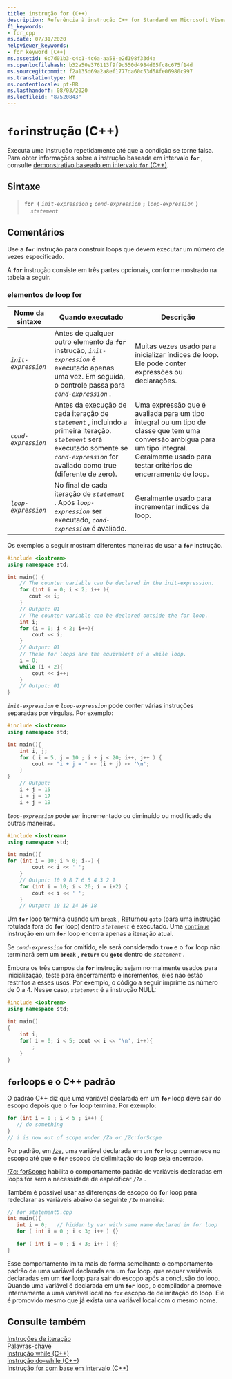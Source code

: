 ```yaml
---
title: instrução for (C++)
description: Referência à instrução C++ for Standard em Microsoft Visual Studio C++.
f1_keywords:
- for_cpp
ms.date: 07/31/2020
helpviewer_keywords:
- for keyword [C++]
ms.assetid: 6c7d01b3-c4c1-4c6a-aa58-e2d198f33d4a
ms.openlocfilehash: b32a50e376113f9f9d550d4984d05fc8c675f14d
ms.sourcegitcommit: f2a135d69a2a8ef1777da60c53d58fe06980c997
ms.translationtype: MT
ms.contentlocale: pt-BR
ms.lasthandoff: 08/03/2020
ms.locfileid: "87520843"
---
```

# <a name="for-statement-c"></a>`for`instrução (C++)

Executa uma instrução repetidamente até que a condição se torne falsa. Para obter informações sobre a instrução baseada em intervalo **`for`** , consulte [demonstrativo baseado em intervalo `for` (C++)](../cpp/range-based-for-statement-cpp.md).

## <a name="syntax"></a>Sintaxe

> **`for (`** *`init-expression`* **`;`** *`cond-expression`* **`;`** *`loop-expression`* **`)`**\
> &emsp;*`statement`*

## <a name="remarks"></a>Comentários

Use a **`for`** instrução para construir loops que devem executar um número de vezes especificado.

A **`for`** instrução consiste em três partes opcionais, conforme mostrado na tabela a seguir.

### <a name="for-loop-elements"></a>elementos de loop for

| Nome da sintaxe | Quando executado | Descrição |
|--|--|--|
| *`init-expression`* | Antes de qualquer outro elemento da **`for`** instrução, *`init-expression`* é executado apenas uma vez. Em seguida, o controle passa para *`cond-expression`* . | Muitas vezes usado para inicializar índices de loop. Ele pode conter expressões ou declarações. |
| *`cond-expression`* | Antes da execução de cada iteração de *`statement`* , incluindo a primeira iteração. *`statement`* será executado somente se *`cond-expression`* for avaliado como true (diferente de zero). | Uma expressão que é avaliada para um tipo integral ou um tipo de classe que tem uma conversão ambígua para um tipo integral. Geralmente usado para testar critérios de encerramento de loop. |
| *`loop-expression`* | No final de cada iteração de *`statement`* . Após *`loop-expression`* ser executado, *`cond-expression`* é avaliado. | Geralmente usado para incrementar índices de loop. |

Os exemplos a seguir mostram diferentes maneiras de usar a **`for`** instrução.

```cpp
#include <iostream>
using namespace std;

int main() {
    // The counter variable can be declared in the init-expression.
    for (int i = 0; i < 2; i++ ){
       cout << i;
    }
    // Output: 01
    // The counter variable can be declared outside the for loop.
    int i;
    for (i = 0; i < 2; i++){
        cout << i;
    }
    // Output: 01
    // These for loops are the equivalent of a while loop.
    i = 0;
    while (i < 2){
        cout << i++;
    }
    // Output: 01
}
```

*`init-expression`* e *`loop-expression`* pode conter várias instruções separadas por vírgulas. Por exemplo:

```cpp
#include <iostream>
using namespace std;

int main(){
    int i, j;
    for ( i = 5, j = 10 ; i + j < 20; i++, j++ ) {
        cout << "i + j = " << (i + j) << '\n';
    }
}
    // Output:
    i + j = 15
    i + j = 17
    i + j = 19
```

*`loop-expression`* pode ser incrementado ou diminuído ou modificado de outras maneiras.

```cpp
#include <iostream>
using namespace std;

int main(){
for (int i = 10; i > 0; i--) {
        cout << i << ' ';
    }
    // Output: 10 9 8 7 6 5 4 3 2 1
    for (int i = 10; i < 20; i = i+2) {
        cout << i << ' ';
    }
    // Output: 10 12 14 16 18
```

Um **`for`** loop termina quando um [`break`](../cpp/break-statement-cpp.md) , [Return](../cpp/return-statement-cpp.md)ou [`goto`](../cpp/goto-statement-cpp.md) (para uma instrução rotulada fora do **`for`** loop) dentro *`statement`* é executado. Uma [`continue`](../cpp/continue-statement-cpp.md) instrução em um **`for`** loop encerra apenas a iteração atual.

Se *`cond-expression`* for omitido, ele será considerado **`true`** e o **`for`** loop não terminará sem um **`break`** , **`return`** ou **`goto`** dentro de *`statement`* .

Embora os três campos da **`for`** instrução sejam normalmente usados para inicialização, teste para encerramento e incrementos, eles não estão restritos a esses usos. Por exemplo, o código a seguir imprime os número de 0 a 4. Nesse caso, *`statement`* é a instrução NULL:

```cpp
#include <iostream>
using namespace std;

int main()
{
    int i;
    for( i = 0; i < 5; cout << i << '\n', i++){
        ;
    }
}
```

## <a name="for-loops-and-the-c-standard"></a>`for`loops e o C++ padrão

O padrão C++ diz que uma variável declarada em um **`for`** loop deve sair do escopo depois que o **`for`** loop termina. Por exemplo:

```cpp
for (int i = 0 ; i < 5 ; i++) {
   // do something
}
// i is now out of scope under /Za or /Zc:forScope
```

Por padrão, em [/ze](../build/reference/za-ze-disable-language-extensions.md), uma variável declarada em um **`for`** loop permanece no escopo até que o **`for`** escopo de delimitação do loop seja encerrado.

[/Zc: forScope](../build/reference/zc-forscope-force-conformance-in-for-loop-scope.md) habilita o comportamento padrão de variáveis declaradas em loops for sem a necessidade de especificar `/Za` .

Também é possível usar as diferenças de escopo do **`for`** loop para redeclarar as variáveis abaixo da seguinte `/Ze` maneira:

```cpp
// for_statement5.cpp
int main(){
   int i = 0;   // hidden by var with same name declared in for loop
   for ( int i = 0 ; i < 3; i++ ) {}

   for ( int i = 0 ; i < 3; i++ ) {}
}
```

Esse comportamento imita mais de forma semelhante o comportamento padrão de uma variável declarada em um **`for`** loop, que requer variáveis declaradas em um **`for`** loop para sair do escopo após a conclusão do loop. Quando uma variável é declarada em um **`for`** loop, o compilador a promove internamente a uma variável local no **`for`** escopo de delimitação do loop. Ele é promovido mesmo que já exista uma variável local com o mesmo nome.

## <a name="see-also"></a>Consulte também

[Instruções de iteração](../cpp/iteration-statements-cpp.md)<br/>
[Palavras-chave](../cpp/keywords-cpp.md)<br/>
[instrução while (C++)](../cpp/while-statement-cpp.md)<br/>
[instrução do-while (C++)](../cpp/do-while-statement-cpp.md)<br/>
[Instrução for com base em intervalo (C++)](../cpp/range-based-for-statement-cpp.md)
